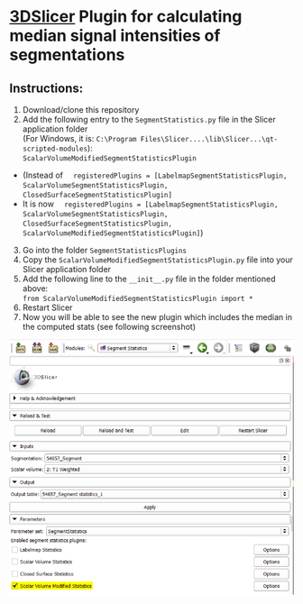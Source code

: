 # [3DSlicer](https://slicer.org/) Plugin for calculating median signal intensities of segmentations

## Instructions:
1. Download/clone this repository
2. Add the following entry to the `SegmentStatistics.py` file in the Slicer application folder <br />(For Windows, it is: `C:\Program Files\Slicer....\lib\Slicer...\qt-scripted-modules`): <br />
`ScalarVolumeModifiedSegmentStatisticsPlugin`
* (Instead of `  registeredPlugins = [LabelmapSegmentStatisticsPlugin, ScalarVolumeSegmentStatisticsPlugin,
                           ClosedSurfaceSegmentStatisticsPlugin]`
* It is now `  registeredPlugins = [LabelmapSegmentStatisticsPlugin, ScalarVolumeSegmentStatisticsPlugin,
                           ClosedSurfaceSegmentStatisticsPlugin, ScalarVolumeModifiedSegmentStatisticsPlugin]`)
3. Go into the folder `SegmentStatisticsPlugins`
4. Copy the `ScalarVolumeModifiedSegmentStatisticsPlugin.py` file into your Slicer application folder
5. Add the following line to the `__init__.py` file in the folder mentioned above: <br />
`from ScalarVolumeModifiedSegmentStatisticsPlugin import *`
6. Restart Slicer
7. Now you will be able to see the new plugin which includes the median in the computed stats (see following screenshot)

![Alt text](screenshot.png?raw=true "Screenshot")
